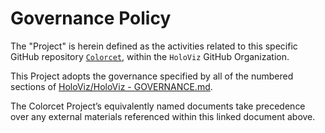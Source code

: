 # Governance Policy


The "Project" is herein defined as the activities related to this specific GitHub repository [`Colorcet`](https://github.com/holoviz/colorcet), within the `HoloViz` GitHub Organization.


This Project adopts the governance specified by all of the numbered sections of [HoloViz/HoloViz - GOVERNANCE.md](https://github.com/holoviz/holoviz/blob/colorcet-gov/doc/governance/project-docs/GOVERNANCE.md).


The Colorcet Project’s equivalently named documents take precedence over any external materials referenced within this linked document above.
